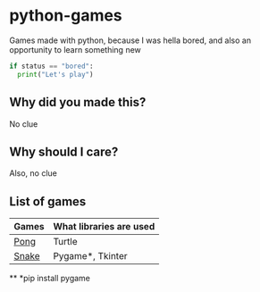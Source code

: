 # python-games
Games made with python, because I was hella bored, and also an opportunity to learn something new

```python
if status == "bored":
  print("Let's play")
```

## Why did you made this?
No clue

## Why should I care?
Also, no clue

## List of games

| Games | What libraries are used |
|---|---|
| [Pong](https://github.com/1bl4z3r/python-games/tree/master/pong) | Turtle |
| [Snake](https://github.com/1bl4z3r/python-games/tree/master/snake) | Pygame*, Tkinter |


** *pip install pygame
